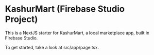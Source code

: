 # KashurMart (Firebase Studio Project)

This is a NextJS starter for KashurMart, a local marketplace app, built in Firebase Studio.

To get started, take a look at src/app/page.tsx.

